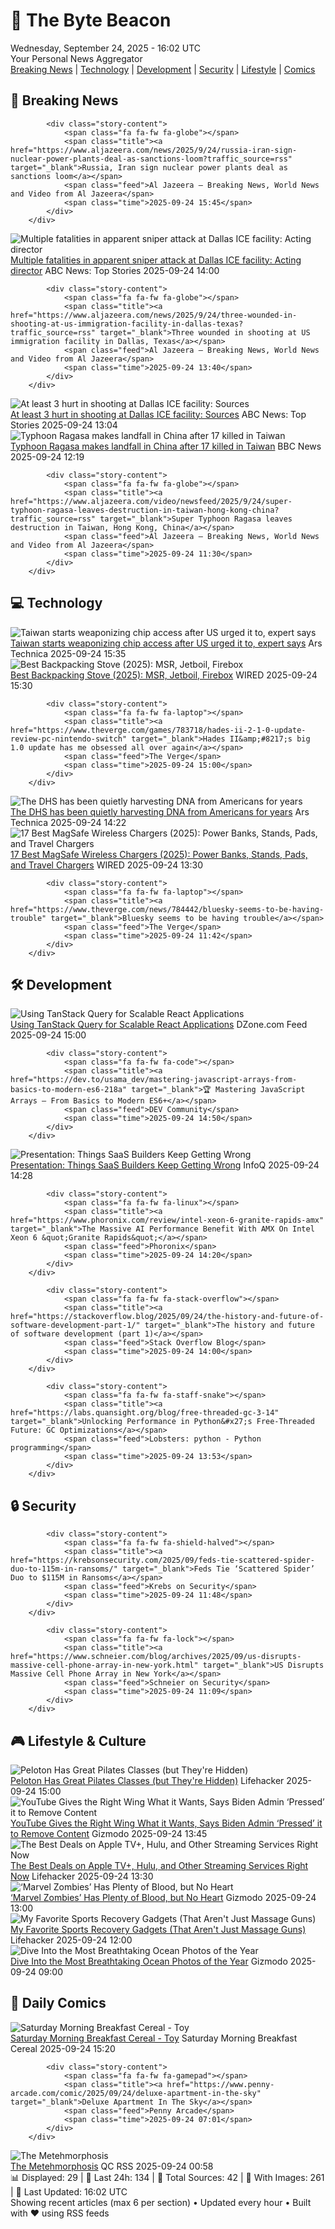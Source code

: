 <!-- Processing 54 RSS feeds at 2025-09-24 16:01:58 UTC -->
<!-- Processing: XKCD -->
<!-- Processing: Saturday Morning Breakfast Cereal -->
<!-- Processing: Garfield -->
<!-- Processing: Cyanide & Happiness -->
<!-- Processing: Questionable Content -->
<!-- Processing: Dinosaur Comics -->
<!-- Processing: CNN Top Stories -->
<!-- Processing: BBC Breaking News -->
<!-- Processing: Al Jazeera Breaking News -->
<!-- Processing: CBC News -->
<!-- Error processing https://rss.cbc.ca/lineup/topstories.xml: The read operation timed out -->
<!-- Processing: Reuters World News -->
<!-- Processing: Associated Press Breaking -->
<!-- Processing: NBC News Breaking -->
<!-- Processing: Sky News World -->
<!-- Processing: Ars Technica -->
<!-- Processing: WIRED -->
<!-- Processing: Slashdot -->
<!-- Processing: Lobsters Python -->
<!-- Processing: StackOverflow Blog -->
<!-- Processing: It's FOSS -->
<!-- Processing: DistroWatch -->
<!-- Processing: Linux.com -->
<!-- Processing: Red Hat Blog -->
<!-- Processing: GitLab Blog -->
<!-- Processing: InfoQ -->
<!-- Processing: DZone -->
<!-- Processing: Martin Fowler -->
<!-- Processing: Coding Horror -->
<!-- Processing: Lifehacker -->
<!-- Processing: Krebs on Security -->
<!-- Generated 11 new posts out of 30 feeds processed -->
<div class="newspaper-header">
    <h1 class="newspaper-title">📰 The Byte Beacon</h1>
    <div class="newspaper-date">Wednesday, September 24, 2025 - 16:02 UTC</div>
    <div class="newspaper-subtitle">Your Personal News Aggregator</div>
</div>

<div class="newspaper-nav">
    <a href="#breaking">Breaking News</a> |
    <a href="#tech">Technology</a> |
    <a href="#dev">Development</a> |
    <a href="#security">Security</a> |
    <a href="#lifestyle">Lifestyle</a> |
    <a href="#webcomics">Comics</a>
</div>

<div class="news-section breaking-news" id="breaking">
<h2 class="section-header">🚨 Breaking News</h2>
<div class="stories-container">
<div class="story">
            
            <div class="story-content">
                <span class="fa fa-fw fa-globe"></span>
                <span class="title"><a href="https://www.aljazeera.com/news/2025/9/24/russia-iran-sign-nuclear-power-plants-deal-as-sanctions-loom?traffic_source=rss" target="_blank">Russia, Iran sign nuclear power plants deal as sanctions loom</a></span>
                <span class="feed">Al Jazeera – Breaking News, World News and Video from Al Jazeera</span>
                <span class="time">2025-09-24 15:45</span>
            </div>
        </div>
<div class="story">
            <img src="https://s.abcnews.com/images/US/dallas-ice-6-ht-gmh-250924_1758719587102_hpMain_4x3t_384.jpg" alt="Multiple fatalities in apparent sniper attack at Dallas ICE facility: Acting director" class="story-image" loading="lazy" onerror="this.style.display='none'">
            <div class="story-content">
                <span class="fa fa-fw fa-tv"></span>
                <span class="title"><a href="https://abcnews.go.com/US/multiple-people-shot-dallas-ice-field-office-source/story?id=125887376" target="_blank">Multiple fatalities in apparent sniper attack at Dallas ICE facility: Acting director</a></span>
                <span class="feed">ABC News: Top Stories</span>
                <span class="time">2025-09-24 14:00</span>
            </div>
        </div>
<div class="story">
            
            <div class="story-content">
                <span class="fa fa-fw fa-globe"></span>
                <span class="title"><a href="https://www.aljazeera.com/news/2025/9/24/three-wounded-in-shooting-at-us-immigration-facility-in-dallas-texas?traffic_source=rss" target="_blank">Three wounded in shooting at US immigration facility in Dallas, Texas</a></span>
                <span class="feed">Al Jazeera – Breaking News, World News and Video from Al Jazeera</span>
                <span class="time">2025-09-24 13:40</span>
            </div>
        </div>
<div class="story">
            <img src="https://s.abcnews.com/images/US/dallas-ice-ht-gmh-250924_1758717363454_hpMain_4x3t_384.jpg" alt="At least 3 hurt in shooting at Dallas ICE facility: Sources" class="story-image" loading="lazy" onerror="this.style.display='none'">
            <div class="story-content">
                <span class="fa fa-fw fa-tv"></span>
                <span class="title"><a href="https://abcnews.go.com/US/multiple-people-shot-dallas-ice-field-office-source/story?id=125887376" target="_blank">At least 3 hurt in shooting at Dallas ICE facility: Sources</a></span>
                <span class="feed">ABC News: Top Stories</span>
                <span class="time">2025-09-24 13:04</span>
            </div>
        </div>
<div class="story">
            <img src="https://ichef.bbci.co.uk/ace/standard/240/cpsprodpb/c7bf/live/4b4fc860-993d-11f0-928c-71dbb8619e94.jpg" alt="Typhoon Ragasa makes landfall in China after 17 killed in Taiwan" class="story-image" loading="lazy" onerror="this.style.display='none'">
            <div class="story-content">
                <span class="fa fa-fw fa-earth-americas"></span>
                <span class="title"><a href="https://www.bbc.com/news/articles/clyd580lx3mo?at_medium=RSS&at_campaign=rss" target="_blank">Typhoon Ragasa makes landfall in China after 17 killed in Taiwan</a></span>
                <span class="feed">BBC News</span>
                <span class="time">2025-09-24 12:19</span>
            </div>
        </div>
<div class="story">
            
            <div class="story-content">
                <span class="fa fa-fw fa-globe"></span>
                <span class="title"><a href="https://www.aljazeera.com/video/newsfeed/2025/9/24/super-typhoon-ragasa-leaves-destruction-in-taiwan-hong-kong-china?traffic_source=rss" target="_blank">Super Typhoon Ragasa leaves destruction in Taiwan, Hong Kong, China</a></span>
                <span class="feed">Al Jazeera – Breaking News, World News and Video from Al Jazeera</span>
                <span class="time">2025-09-24 11:30</span>
            </div>
        </div>
</div>
</div>
<div class="news-section tech-news" id="tech">
<h2 class="section-header">💻 Technology</h2>
<div class="stories-container">
<div class="story">
            <img src="https://cdn.arstechnica.net/wp-content/uploads/2025/09/GettyImages-2209939477-500x500.jpg" alt="Taiwan starts weaponizing chip access after US urged it to, expert says" class="story-image" loading="lazy" onerror="this.style.display='none'">
            <div class="story-content">
                <span class="fa fa-fw fa-cog"></span>
                <span class="title"><a href="https://arstechnica.com/tech-policy/2025/09/pacifying-us-taiwan-weaponizes-chip-access-targeting-south-africa-first/" target="_blank">Taiwan starts weaponizing chip access after US urged it to, expert says</a></span>
                <span class="feed">Ars Technica</span>
                <span class="time">2025-09-24 15:35</span>
            </div>
        </div>
<div class="story">
            <img src="https://media.wired.com/photos/68d375bc2fbb960e6856c278/master/pass/The%206%20Best%20Backpacking%20Stoves.png" alt="Best Backpacking Stove (2025): MSR, Jetboil, Firebox" class="story-image" loading="lazy" onerror="this.style.display='none'">
            <div class="story-content">
                <span class="fa fa-fw fa-bolt"></span>
                <span class="title"><a href="https://www.wired.com/gallery/best-backpacking-stoves/" target="_blank">Best Backpacking Stove (2025): MSR, Jetboil, Firebox</a></span>
                <span class="feed">WIRED</span>
                <span class="time">2025-09-24 15:30</span>
            </div>
        </div>
<div class="story">
            
            <div class="story-content">
                <span class="fa fa-fw fa-laptop"></span>
                <span class="title"><a href="https://www.theverge.com/games/783718/hades-ii-2-1-0-update-review-pc-nintendo-switch" target="_blank">Hades II&amp;#8217;s big 1.0 update has me obsessed all over again</a></span>
                <span class="feed">The Verge</span>
                <span class="time">2025-09-24 15:00</span>
            </div>
        </div>
<div class="story">
            <img src="https://cdn.arstechnica.net/wp-content/uploads/2025/09/dnacrime-500x500.jpg" alt="The DHS has been quietly harvesting DNA from Americans for years" class="story-image" loading="lazy" onerror="this.style.display='none'">
            <div class="story-content">
                <span class="fa fa-fw fa-cog"></span>
                <span class="title"><a href="https://arstechnica.com/tech-policy/2025/09/the-dhs-has-been-quietly-harvesting-dna-from-americans-for-years/" target="_blank">The DHS has been quietly harvesting DNA from Americans for years</a></span>
                <span class="feed">Ars Technica</span>
                <span class="time">2025-09-24 14:22</span>
            </div>
        </div>
<div class="story">
            <img src="https://media.wired.com/photos/685ab0fbecbfc34a8f85ebcc/master/pass/MagSafe%20Chargers%20Reviewer%20Collage_Source_Amazon.png" alt="17 Best MagSafe Wireless Chargers (2025): Power Banks, Stands, Pads, and Travel Chargers" class="story-image" loading="lazy" onerror="this.style.display='none'">
            <div class="story-content">
                <span class="fa fa-fw fa-bolt"></span>
                <span class="title"><a href="https://www.wired.com/gallery/best-magsafe-wireless-chargers/" target="_blank">17 Best MagSafe Wireless Chargers (2025): Power Banks, Stands, Pads, and Travel Chargers</a></span>
                <span class="feed">WIRED</span>
                <span class="time">2025-09-24 13:30</span>
            </div>
        </div>
<div class="story">
            
            <div class="story-content">
                <span class="fa fa-fw fa-laptop"></span>
                <span class="title"><a href="https://www.theverge.com/news/784442/bluesky-seems-to-be-having-trouble" target="_blank">Bluesky seems to be having trouble</a></span>
                <span class="feed">The Verge</span>
                <span class="time">2025-09-24 11:42</span>
            </div>
        </div>
</div>
</div>
<div class="news-section dev-news" id="dev">
<h2 class="section-header">🛠️ Development</h2>
<div class="stories-container">
<div class="story">
            <img src="https://dz2cdn1.dzone.com/thumbnail?fid=18644009&w=600" alt="Using TanStack Query for Scalable React Applications" class="story-image" loading="lazy" onerror="this.style.display='none'">
            <div class="story-content">
                <span class="fa fa-fw fa-newspaper"></span>
                <span class="title"><a href="https://dzone.com/articles/tanstack-query-scalable-react-apps" target="_blank">Using TanStack Query for Scalable React Applications</a></span>
                <span class="feed">DZone.com Feed</span>
                <span class="time">2025-09-24 15:00</span>
            </div>
        </div>
<div class="story">
            
            <div class="story-content">
                <span class="fa fa-fw fa-code"></span>
                <span class="title"><a href="https://dev.to/usama_dev/mastering-javascript-arrays-from-basics-to-modern-es6-218a" target="_blank">🏆 Mastering JavaScript Arrays — From Basics to Modern ES6+</a></span>
                <span class="feed">DEV Community</span>
                <span class="time">2025-09-24 14:50</span>
            </div>
        </div>
<div class="story">
            <img src="https://res.infoq.com/presentations/saas-mistakes/en/mediumimage/jon-topper-medium-1756893579416.jpg" alt="Presentation: Things SaaS Builders Keep Getting Wrong" class="story-image" loading="lazy" onerror="this.style.display='none'">
            <div class="story-content">
                <span class="fa fa-fw fa-info-circle"></span>
                <span class="title"><a href="https://www.infoq.com/presentations/saas-mistakes/?utm_campaign=infoq_content&utm_source=infoq&utm_medium=feed&utm_term=global" target="_blank">Presentation: Things SaaS Builders Keep Getting Wrong</a></span>
                <span class="feed">InfoQ</span>
                <span class="time">2025-09-24 14:28</span>
            </div>
        </div>
<div class="story">
            
            <div class="story-content">
                <span class="fa fa-fw fa-linux"></span>
                <span class="title"><a href="https://www.phoronix.com/review/intel-xeon-6-granite-rapids-amx" target="_blank">The Massive AI Performance Benefit With AMX On Intel Xeon 6 &quot;Granite Rapids&quot;</a></span>
                <span class="feed">Phoronix</span>
                <span class="time">2025-09-24 14:20</span>
            </div>
        </div>
<div class="story">
            
            <div class="story-content">
                <span class="fa fa-fw fa-stack-overflow"></span>
                <span class="title"><a href="https://stackoverflow.blog/2025/09/24/the-history-and-future-of-software-development-part-1/" target="_blank">The history and future of software development (part 1)</a></span>
                <span class="feed">Stack Overflow Blog</span>
                <span class="time">2025-09-24 14:00</span>
            </div>
        </div>
<div class="story">
            
            <div class="story-content">
                <span class="fa fa-fw fa-staff-snake"></span>
                <span class="title"><a href="https://labs.quansight.org/blog/free-threaded-gc-3-14" target="_blank">Unlocking Performance in Python&#x27;s Free-Threaded Future: GC Optimizations</a></span>
                <span class="feed">Lobsters: python - Python programming</span>
                <span class="time">2025-09-24 13:53</span>
            </div>
        </div>
</div>
</div>
<div class="news-section security-news" id="security">
<h2 class="section-header">🔒 Security</h2>
<div class="stories-container">
<div class="story">
            
            <div class="story-content">
                <span class="fa fa-fw fa-shield-halved"></span>
                <span class="title"><a href="https://krebsonsecurity.com/2025/09/feds-tie-scattered-spider-duo-to-115m-in-ransoms/" target="_blank">Feds Tie ‘Scattered Spider’ Duo to $115M in Ransoms</a></span>
                <span class="feed">Krebs on Security</span>
                <span class="time">2025-09-24 11:48</span>
            </div>
        </div>
<div class="story">
            
            <div class="story-content">
                <span class="fa fa-fw fa-lock"></span>
                <span class="title"><a href="https://www.schneier.com/blog/archives/2025/09/us-disrupts-massive-cell-phone-array-in-new-york.html" target="_blank">US Disrupts Massive Cell Phone Array in New York</a></span>
                <span class="feed">Schneier on Security</span>
                <span class="time">2025-09-24 11:09</span>
            </div>
        </div>
</div>
</div>
<div class="news-section lifestyle-news" id="lifestyle">
<h2 class="section-header">🎮 Lifestyle & Culture</h2>
<div class="stories-container">
<div class="story">
            <img src="https://lifehacker.com/imagery/articles/01K5Y33D2QGA7JX4ZPDZYDDKN4/hero-image.png" alt="Peloton Has Great Pilates Classes (but They&#x27;re Hidden)" class="story-image" loading="lazy" onerror="this.style.display='none'">
            <div class="story-content">
                <span class="fa fa-fw fa-life-ring"></span>
                <span class="title"><a href="https://lifehacker.com/health/pelotons-hidden-pilates-classes?utm_medium=RSS" target="_blank">Peloton Has Great Pilates Classes (but They&#x27;re Hidden)</a></span>
                <span class="feed">Lifehacker</span>
                <span class="time">2025-09-24 15:00</span>
            </div>
        </div>
<div class="story">
            <img src="https://gizmodo.com/app/uploads/2024/10/youtube-on-a-phone-e1740147209205.jpg" alt="YouTube Gives the Right Wing What it Wants, Says Biden Admin ‘Pressed’ it to Remove Content" class="story-image" loading="lazy" onerror="this.style.display='none'">
            <div class="story-content">
                <span class="fa fa-fw fa-computer"></span>
                <span class="title"><a href="https://gizmodo.com/youtube-gives-the-right-wing-what-it-wants-says-biden-admin-pressed-it-to-remove-content-2000662910" target="_blank">YouTube Gives the Right Wing What it Wants, Says Biden Admin ‘Pressed’ it to Remove Content</a></span>
                <span class="feed">Gizmodo</span>
                <span class="time">2025-09-24 13:45</span>
            </div>
        </div>
<div class="story">
            <img src="https://lifehacker.com/imagery/articles/01HF2GKZAP39TFZ2HHNMHBJVB0/hero-image.jpg" alt="The Best Deals on Apple TV+, Hulu, and Other Streaming Services Right Now" class="story-image" loading="lazy" onerror="this.style.display='none'">
            <div class="story-content">
                <span class="fa fa-fw fa-life-ring"></span>
                <span class="title"><a href="https://lifehacker.com/best-streaming-deals?utm_medium=RSS" target="_blank">The Best Deals on Apple TV+, Hulu, and Other Streaming Services Right Now</a></span>
                <span class="feed">Lifehacker</span>
                <span class="time">2025-09-24 13:30</span>
            </div>
        </div>
<div class="story">
            <img src="https://gizmodo.com/app/uploads/2025/09/marvel-zombies-reviewhed.jpg" alt="‘Marvel Zombies’ Has Plenty of Blood, but No Heart" class="story-image" loading="lazy" onerror="this.style.display='none'">
            <div class="story-content">
                <span class="fa fa-fw fa-computer"></span>
                <span class="title"><a href="https://gizmodo.com/marvel-zombies-review-disney-plus-2000661996" target="_blank">‘Marvel Zombies’ Has Plenty of Blood, but No Heart</a></span>
                <span class="feed">Gizmodo</span>
                <span class="time">2025-09-24 13:00</span>
            </div>
        </div>
<div class="story">
            <img src="https://lifehacker.com/imagery/articles/01K5W1XXKT1FFTA3Q4MH1HEMP7/hero-image.png" alt="My Favorite Sports Recovery Gadgets (That Aren&#x27;t Just Massage Guns)" class="story-image" loading="lazy" onerror="this.style.display='none'">
            <div class="story-content">
                <span class="fa fa-fw fa-life-ring"></span>
                <span class="title"><a href="https://lifehacker.com/health/best-sports-recovery-gadgets-that-arent-massage-guns?utm_medium=RSS" target="_blank">My Favorite Sports Recovery Gadgets (That Aren&#x27;t Just Massage Guns)</a></span>
                <span class="feed">Lifehacker</span>
                <span class="time">2025-09-24 12:00</span>
            </div>
        </div>
<div class="story">
            <img src="https://gizmodo.com/app/uploads/2025/09/MARRIE1-1920x1362-1.jpg" alt="Dive Into the Most Breathtaking Ocean Photos of the Year" class="story-image" loading="lazy" onerror="this.style.display='none'">
            <div class="story-content">
                <span class="fa fa-fw fa-computer"></span>
                <span class="title"><a href="https://gizmodo.com/dive-into-the-most-breathtaking-ocean-photos-of-the-year-2000662785" target="_blank">Dive Into the Most Breathtaking Ocean Photos of the Year</a></span>
                <span class="feed">Gizmodo</span>
                <span class="time">2025-09-24 09:00</span>
            </div>
        </div>
</div>
</div>
<div class="news-section webcomics-section" id="webcomics">
<h2 class="section-header">🎨 Daily Comics</h2>
<div class="stories-container">
<div class="story">
            <img src="https://www.smbc-comics.com/comics/1758677591-20250924.png" alt="Saturday Morning Breakfast Cereal - Toy" class="story-image" loading="lazy" onerror="this.style.display='none'">
            <div class="story-content">
                <span class="fa fa-fw fa-smile"></span>
                <span class="title"><a href="https://www.smbc-comics.com/comic/toy" target="_blank">Saturday Morning Breakfast Cereal - Toy</a></span>
                <span class="feed">Saturday Morning Breakfast Cereal</span>
                <span class="time">2025-09-24 15:20</span>
            </div>
        </div>
<div class="story">
            
            <div class="story-content">
                <span class="fa fa-fw fa-gamepad"></span>
                <span class="title"><a href="https://www.penny-arcade.com/comic/2025/09/24/deluxe-apartment-in-the-sky" target="_blank">Deluxe Apartment In The Sky</a></span>
                <span class="feed">Penny Arcade</span>
                <span class="time">2025-09-24 07:01</span>
            </div>
        </div>
<div class="story">
            <img src="http://www.questionablecontent.net/comics/5664.png" alt="The Metehmorphosis" class="story-image" loading="lazy" onerror="this.style.display='none'">
            <div class="story-content">
                <span class="fa fa-fw fa-music"></span>
                <span class="title"><a href="http://questionablecontent.net/view.php?comic=5664" target="_blank">The Metehmorphosis</a></span>
                <span class="feed">QC RSS</span>
                <span class="time">2025-09-24 00:58</span>
            </div>
        </div>
</div>
</div>

<div class="newspaper-footer">
    <div class="stats">
        📊 Displayed: 29 | 📅 Last 24h: 134 | 📡 Total Sources: 42 | 📸 With Images: 261 |
        🔄 Last Updated: 16:02 UTC
    </div>
    <div class="footer-note">
        Showing recent articles (max 6 per section) • Updated every hour • Built with ❤️ using RSS feeds
    </div>
</div>
